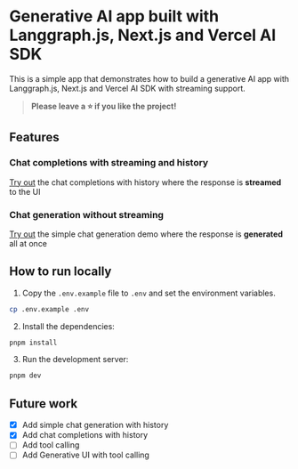 # Generative AI app built with Langgraph.js, Next.js and Vercel AI SDK

This is a simple app that demonstrates how to build a generative AI app with Langgraph.js, Next.js and Vercel AI SDK with streaming support.

> **Please leave a ⭐️ if you like the project!**

## Features

### Chat completions with streaming and history

[Try out](https://ai-next-langgraph.vercel.app/stream-text) the chat completions with history where the response is **streamed** to the UI

<!-- <img src="./static/chat.gif" alt="Chat completions with history" height="400" /> -->

### Chat generation without streaming

[Try out](https://ai-next-langgraph.vercel.app/generate-text) the simple chat generation demo where the response is **generated** all at once

<!-- <img src="./static/completion.gif" alt="Simple chat completions" height="400" /> -->

## How to run locally

1. Copy the `.env.example` file to `.env` and set the environment variables.

```bash
cp .env.example .env
```

2. Install the dependencies:

```bash
pnpm install
```

3. Run the development server:

```bash
pnpm dev
```

## Future work

- [x] Add simple chat generation with history
- [x] Add chat completions with history
- [ ] Add tool calling
- [ ] Add Generative UI with tool calling
